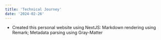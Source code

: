 ```yaml
---
title: 'Technical Journey'
date: '2024-02-26'
---
```


- Created this personal website using NextJS: Markdown rendering using Remark; Metadata parsing using Gray-Matter